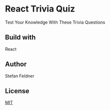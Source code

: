 # React Trivia Quiz

Test Your Knowledge With These Trivia Questions

## Build with

React

## Author

Stefan Feldner

## License
[MIT](https://choosealicense.com/licenses/mit/)